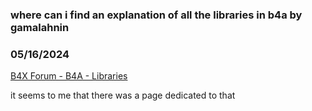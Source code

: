 ### where can i find an explanation of all the libraries in b4a by gamalahnin
### 05/16/2024
[B4X Forum - B4A - Libraries](https://www.b4x.com/android/forum/threads/161157/)

it seems to me that there was a page dedicated to that